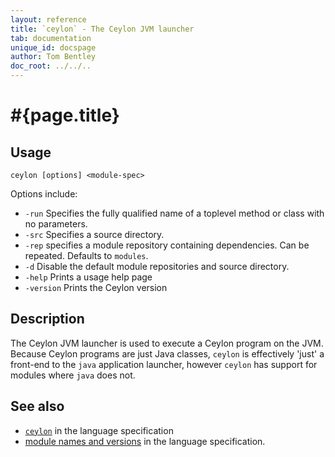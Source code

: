 ```yaml
---
layout: reference
title: `ceylon` - The Ceylon JVM launcher
tab: documentation
unique_id: docspage
author: Tom Bentley
doc_root: ../../..
---
```


# #{page.title}

## Usage 

<!-- lang: none -->
    ceylon [options] <module-spec>

Options include:

* `-run` Specifies the fully qualified name of a toplevel method or class with no parameters.
* `-src` Specifies a source directory. <!-- m4 -->
* `-rep` specifies a module repository containing dependencies. Can be repeated. Defaults to `modules`.
* `-d` Disable the default module repositories and source directory. <!-- m4 -->
* `-help` Prints a usage help page
* `-version` Prints the Ceylon version

## Description

The Ceylon JVM launcher is used to execute a Ceylon program on the JVM. Because Ceylon programs
are just Java classes, `ceylon` is effectively 'just' a front-end to the 
`java` application launcher, however `ceylon` has support for modules where 
`java` does not.

## See also

* [`ceylon`](#{page.doc_root}/#{site.urls.spec_relative}#thevmfrontent) in the language specification
* [module names and versions](#{page.doc_root}/#{site.urls.spec_relative}#modulenamesandversionidentifiers) in the language specification.
